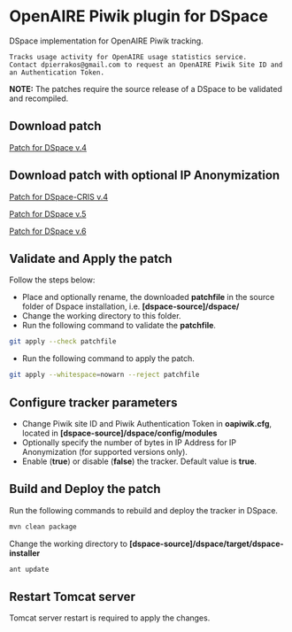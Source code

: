 # OpenAIRE Piwik plugin for DSpace

DSpace implementation for OpenAIRE Piwik tracking.

    Tracks usage activity for OpenAIRE usage statistics service.
    Contact dpierrakos@gmail.com to request an OpenAIRE Piwik Site ID and an Authentication Token.

<strong>NOTE:</strong> The patches require the source release of a DSpace to be validated and recompiled.

## Download patch

[Patch for DSpace v.4](https://raw.githubusercontent.com/dimitrispie/OpenAIRE-Piwik-DSpace/master/piwik-openaire-dspace4.diff)

## Download patch with optional IP Anonymization

[Patch for DSpace-CRIS v.4](https://raw.githubusercontent.com/dimitrispie/OpenAIRE-Piwik-DSpace/master/piwik-openaire-dspace4-cris.diff)

[Patch for DSpace v.5](https://raw.githubusercontent.com/dimitrispie/OpenAIRE-Piwik-DSpace/master/piwik-openaire-dspace5.diff)

[Patch for DSpace v.6](https://raw.githubusercontent.com/dimitrispie/OpenAIRE-Piwik-DSpace/master/piwik-openaire-dspace6.diff)

## Validate and Apply the patch

Follow the steps below:
- Place and optionally rename, the downloaded <strong>patchfile</strong> in the source folder of Dspace installation, i.e. <strong>[dspace-source]/dspace/</strong>
- Change the working directory to this folder.
- Run the following command to validate the <strong>patchfile</strong>.

```bash
git apply --check patchfile
```
- Run the following command to apply the patch.

```bash
git apply --whitespace=nowarn --reject patchfile
```

## Configure tracker parameters
- Change Piwik site ID and Piwik Authentication Token in <strong>oapiwik.cfg</strong>, located in <strong>[dspace-source]/dspace/config/modules</strong>
- Optionally specify the number of bytes in IP Address for IP Anonymization (for supported versions only).
- Enable (<strong>true</strong>) or disable (<strong>false</strong>) the tracker. Default value is <strong>true</strong>.

## Build and Deploy the patch
Run the following commands to rebuild and deploy the tracker in DSpace.

```bash
mvn clean package
```
Change the working directory to <strong>[dspace-source]/dspace/target/dspace-installer</strong>

```bash
ant update
```
## Restart Tomcat server
Tomcat server restart is required to apply the changes.
